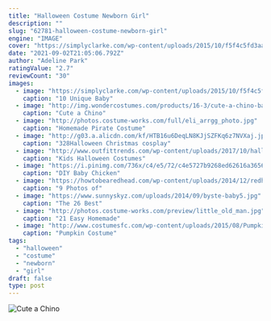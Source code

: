 ```yaml
---
title: "Halloween Costume Newborn Girl"
description: ""
slug: "62781-halloween-costume-newborn-girl"
engine: "IMAGE"
cover: "https://simplyclarke.com/wp-content/uploads/2015/10/f5f4c5fd3aa20f2d0c4650ba77415539.jpg"
date: "2021-09-02T21:05:06.792Z"
author: "Adeline Park"
ratingValue: "2.7"
reviewCount: "30"
images:
  - image: "https://simplyclarke.com/wp-content/uploads/2015/10/f5f4c5fd3aa20f2d0c4650ba77415539.jpg"
    caption: "10 Unique Baby"
  - image: "http://img.wondercostumes.com/products/16-3/cute-a-chino-baby-costume.jpg"
    caption: "Cute a Chino"
  - image: "http://photos.costume-works.com/full/eli_arrgg_photo.jpg"
    caption: "Homemade Pirate Costume"
  - image: "http://g03.a.alicdn.com/kf/HTB16u6DeqLN8KJjSZFKq6z7NVXaj.jpg"
    caption: "328Halloween Christmas cosplay"
  - image: "http://www.outfittrends.com/wp-content/uploads/2017/10/halloween-costumes-for-10-year-olds.png"
    caption: "Kids Halloween Costumes"
  - image: "https://i.pinimg.com/736x/c4/e5/72/c4e5727b9268ed62616a36564c229ebe--premier-halloween-chicken-costumes.jpg"
    caption: "DIY Baby Chicken"
  - image: "https://howtobearedhead.com/wp-content/uploads/2014/12/redhead_kid_how_to_be_a_redhead.jpg"
    caption: "9 Photos of"
  - image: "https://www.sunnyskyz.com/uploads/2014/09/byste-baby5.jpg"
    caption: "The 26 Best"
  - image: "http://photos.costume-works.com/preview/little_old_man.jpg"
    caption: "21 Easy Homemade"
  - image: "http://www.costumesfc.com/wp-content/uploads/2015/08/Pumpkin-Costume.jpg"
    caption: "Pumpkin Costume"
tags:
  - "halloween"
  - "costume"
  - "newborn"
  - "girl"
draft: false
type: post
---
```



![Cute a Chino](http://img.wondercostumes.com/products/16-3/cute-a-chino-baby-costume.jpg "Cute a Chino")


<!--inArticleAds-->

<!--galleryOne-->


<!--inArticleAds-->

<!--galleryTwo-->


<!--galleryThree-->

